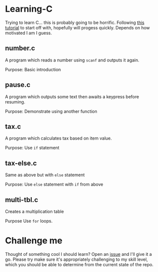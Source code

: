 # Learning-C
Trying to learn C... this is probably going to be horrific. Following
[this tutorial](http://johnt.tripod.com/c.html) to start off with, 
hopefully will progess quickly. Depends on how motivated I am I guess.

## number.c
A program which reads a number using `scanf` and outputs it again.

Purpose: Basic introduction

## pause.c
A program which outputs some text then awaits a keypress before
resuming.

Purpose: Demonstrate using another function

## tax.c
A program which calculates tax based on item value.

Purpose: Use `if` statement

## tax-else.c
Same as above but with `else` statement

Purpose: Use `else` statement with `if` from above

## multi-tbl.c
Creates a multiplication table

Purpose Use `for` loops.

# Challenge me
Thought of something cool I should learn? Open an 
[issue](https://github.com/BenChapman/Learning-C/issues) and I'll give
it a go. Please try make sure it's appropriately challenging to my skill
level, which you should be able to determine from the current state of the
repo.

